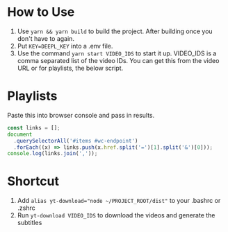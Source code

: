 # How to Use

1. Use `yarn && yarn build` to build the project. After building once you don't have to again.
2. Put `KEY=DEEPL_KEY` into a .env file.
3. Use the command `yarn start VIDEO_IDS` to start it up. VIDEO_IDS is a comma separated list of the video IDs. You can get this from the video URL or for playlists, the below script.

# Playlists

Paste this into browser console and pass in results.

```js
const links = [];
document
  .querySelectorAll('#items #wc-endpoint')
  .forEach((x) => links.push(x.href.split('=')[1].split('&')[0]));
console.log(links.join(','));
```

# Shortcut

1. Add `alias yt-download="node ~/PROJECT_ROOT/dist"` to your .bashrc or .zshrc
2. Run `yt-download VIDEO_IDS` to download the videos and generate the subtitles
